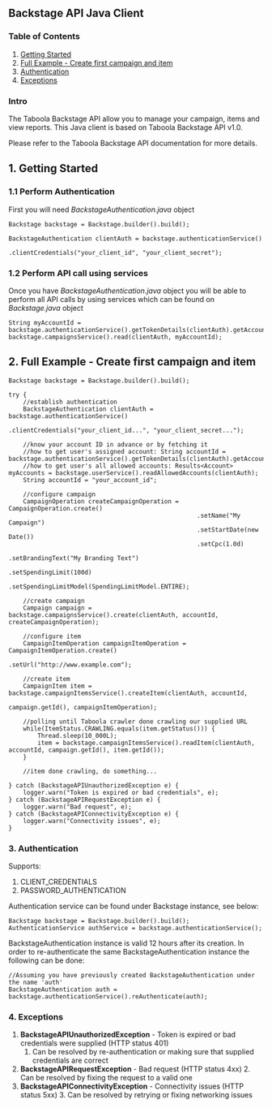 ## Backstage API Java Client

### Table of Contents
1. [Getting Started](#1-getting-started)
2. [Full Example - Create first campaign and item ](#2-full-example---create-first-campaign-and-item)
3. [Authentication](#3-authentication)
4. [Exceptions](#4-exceptions)

### Intro
The Taboola Backstage API allow you to manage your campaign, items and view reports.
This Java client is based on Taboola Backstage API v1.0.

Please refer to the Taboola Backstage API documentation for more details.

## 1. Getting Started


### 1.1 Perform Authentication
First you will need _BackstageAuthentication.java_ object
```
Backstage backstage = Backstage.builder().build();

BackstageAuthentication clientAuth = backstage.authenticationService()
                                              .clientCredentials("your_client_id", "your_client_secret");
```

### 1.2 Perform API call using services
Once you have _BackstageAuthentication.java_ object you will be able to perform all 
API calls by using services which can be found on _Backstage.java_ object
```
String myAccountId = backstage.authenticationService().getTokenDetails(clientAuth).getAccountId();
backstage.campaignsService().read(clientAuth, myAccountId);
```


## 2. Full Example - Create first campaign and item
```
Backstage backstage = Backstage.builder().build();

try {
    //establish authentication
    BackstageAuthentication clientAuth = backstage.authenticationService()
                                                  .clientCredentials("your_client_id...", "your_client_secret...");

    //know your account ID in advance or by fetching it
    //how to get user's assigned account: String accountId = backstage.authenticationService().getTokenDetails(clientAuth).getAccountId();
    //how to get user's all allowed accounts: Results<Account> myAccounts = backstage.userService().readAllowedAccounts(clientAuth);
    String accountId = "your_account_id";

    //configure campaign
    CampaignOperation createCampaignOperation = CampaignOperation.create()
                                                    .setName("My Campaign")
                                                    .setStartDate(new Date())
                                                    .setCpc(1.0d)
                                                    .setBrandingText("My Branding Text")
                                                    .setSpendingLimit(100d)
                                                    .setSpendingLimitModel(SpendingLimitModel.ENTIRE);

    //create campaign
    Campaign campaign = backstage.campaignsService().create(clientAuth, accountId, createCampaignOperation);

    //configure item
    CampaignItemOperation campaignItemOperation = CampaignItemOperation.create()
                                                    .setUrl("http://www.example.com");

    //create item
    CampaignItem item = backstage.campaignItemsService().createItem(clientAuth, accountId,
                                                                    campaign.getId(), campaignItemOperation);

    //polling until Taboola crawler done crawling our supplied URL
    while(ItemStatus.CRAWLING.equals(item.getStatus())) {
        Thread.sleep(10_000L);
        item = backstage.campaignItemsService().readItem(clientAuth, accountId, campaign.getId(), item.getId());
    }

    //item done crawling, do something...

} catch (BackstageAPIUnauthorizedException e) {
    logger.warn("Token is expired or bad credentials", e);
} catch (BackstageAPIRequestException e) {
    logger.warn("Bad request", e);
} catch (BackstageAPIConnectivityException e) {
    logger.warn("Connectivity issues", e);
}
```

### 3. Authentication

Supports:
1. CLIENT_CREDENTIALS
2. PASSWORD_AUTHENTICATION

Authentication service can be found under Backstage instance, see below:
```
Backstage backstage = Backstage.builder().build();
AuthenticationService authService = backstage.authenticationService();
```

BackstageAuthentication instance is valid 12 hours after its creation. 
In order to re-authenticate the same BackstageAuthentication instance the following can be done:

```
//Assuming you have previously created BackstageAuthentication under the name 'auth'
BackstageAuthentication auth = backstage.authenticationService().reAuthenticate(auth);
``` 

### 4. Exceptions

1. **BackstageAPIUnauthorizedException** - Token is expired or bad credentials were supplied (HTTP status 401)
   1. Can be resolved by re-authentication or making sure that supplied credentials are correct
2. **BackstageAPIRequestException** - Bad request (HTTP status 4xx)
   2. Can be resolved by fixing the request to a valid one
3. **BackstageAPIConnectivityException** - Connectivity issues (HTTP status 5xx)
   3. Can be resolved by retrying or fixing networking issues


